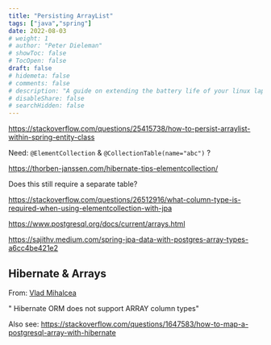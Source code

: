 ```yaml
---
title: "Persisting ArrayList"
tags: ["java","spring"]
date: 2022-08-03
# weight: 1
# author: "Peter Dieleman"
# showToc: false
# TocOpen: false
draft: false
# hidemeta: false
# comments: false
# description: "A guide on extending the battery life of your linux laptop"
# disableShare: false
# searchHidden: false
---
```


<https://stackoverflow.com/questions/25415738/how-to-persist-arraylist-within-spring-entity-class>

Need: `@ElementCollection` & `@CollectionTable(name="abc")` ?

<https://thorben-janssen.com/hibernate-tips-elementcollection/>

Does this still require a separate table?

<https://stackoverflow.com/questions/26512916/what-column-type-is-required-when-using-elementcollection-with-jpa>


<https://www.postgresql.org/docs/current/arrays.html>

<https://sajithv.medium.com/spring-jpa-data-with-postgres-array-types-a6cc4be421e2>

## Hibernate & Arrays

From: [Vlad Mihalcea](https://vladmihalcea.com/postgresql-array-java-list/)

" Hibernate ORM does not support ARRAY column types"

Also see: <https://stackoverflow.com/questions/1647583/how-to-map-a-postgresql-array-with-hibernate>